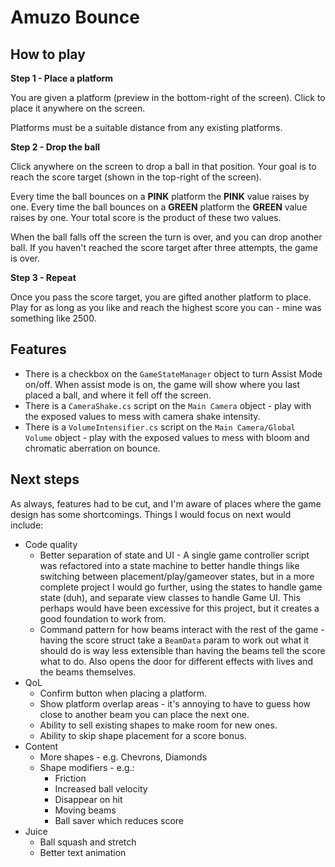 # Amuzo Bounce

## How to play

**Step 1 - Place a platform**

You are given a platform (preview in the bottom-right of the screen). Click to place it anywhere on the screen.

Platforms must be a suitable distance from any existing platforms.

**Step 2 - Drop the ball**

Click anywhere on the screen to drop a ball in that position. Your goal is to reach the score target (shown in the top-right of the screen).

Every time the ball bounces on a **PINK** platform the **PINK** value raises by one. Every time the ball bounces on a **GREEN** platform the **GREEN** value raises by one. Your total score is the product of these two values.

When the ball falls off the screen the turn is over, and you can drop another ball. If you haven't reached the score target after three attempts, the game is over.

**Step 3 - Repeat**

Once you pass the score target, you are gifted another platform to place. Play for as long as you like and reach the highest score you can - mine was something like 2500.

## Features

- There is a checkbox on the `GameStateManager` object to turn Assist Mode on/off. When assist mode is on, the game will show where you last placed a ball, and where it fell off the screen.
- There is a `CameraShake.cs` script on the `Main Camera` object - play with the exposed values to mess with camera shake intensity.
- There is a `VolumeIntensifier.cs` script on the `Main Camera/Global Volume` object - play with the exposed values to mess with bloom and chromatic aberration on bounce.

## Next steps

As always, features had to be cut, and I'm aware of places where the game design has some shortcomings. Things I would focus on next would include:

- Code quality
    - Better separation of state and UI - A single game controller script was refactored into a state machine to better handle things like switching between placement/play/gameover states, but in a more complete project I would go further, using the states to handle game state (duh), and separate view classes to handle Game UI. This perhaps would have been excessive for this project, but it creates a good foundation to work from.
    - Command pattern for how beams interact with the rest of the game - having the score struct take a `BeamData` param to work out what it should do is way less extensible than having the beams tell the score what to do. Also opens the door for different effects with lives and the beams themselves.
- QoL
    - Confirm button when placing a platform.
    - Show platform overlap areas - it's annoying to have to guess how close to another beam you can place the next one.
    - Ability to sell existing shapes to make room for new ones.
    - Ability to skip shape placement for a score bonus.
- Content
    - More shapes - e.g. Chevrons, Diamonds
    - Shape modifiers - e.g.:
        - Friction
        - Increased ball velocity
        - Disappear on hit
        - Moving beams
        - Ball saver which reduces score
- Juice
    - Ball squash and stretch
    - Better text animation